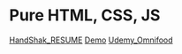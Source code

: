 # Pure HTML, CSS, JS
[HandShak_RESUME](day2-4/resume.html)
[Demo](day9-11/task/index.html)
[Udemy_Omnifood](https://yuandong-chen.github.io/Udemy_Omnifood/)
